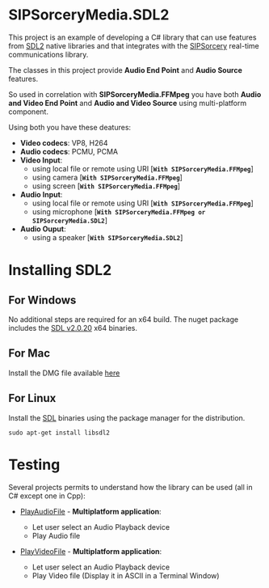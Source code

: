 # SIPSorceryMedia.SDL2

This project is an example of developing a C# library that can use features from [SDL2](https://www.libsdl.org/index.php) native libraries and that integrates with the [SIPSorcery](https://github.com/sipsorcery-org/sipsorcery) real-time communications library.

The classes in this project provide **Audio End Point** and **Audio Source** features.

So used in correlation with **SIPSorceryMedia.FFMpeg** you have both  **Audio and Video End Point** and **Audio and Video Source** using multi-platform component.

Using both you have these deatures:
  
 - **Video codecs**: VP8, H264
 - **Audio codecs**: PCMU, PCMA
 - **Video Input**:
    - using local file or remote using URI [**`With SIPSorceryMedia.FFMpeg`**] 
    - using camera [**`With SIPSorceryMedia.FFMpeg`**]
    - using screen [**`With SIPSorceryMedia.FFMpeg`**]
 - **Audio Input**:
    - using local file or remote using URI [**`With SIPSorceryMedia.FFMpeg`**]
    - using microphone [**`With SIPSorceryMedia.FFMpeg or SIPSorceryMedia.SDL2`**]
 - **Audio Ouput**:
    - using a speaker [**`With SIPSorceryMedia.SDL2`**]


# Installing SDL2

## For Windows

No additional steps are required for an x64 build. The nuget package includes the [SDL v2.0.20](https://www.libsdl.org/download-2.0.php) x64 binaries.

## For Mac

Install the DMG file available [here](https://www.libsdl.org/download-2.0.php)

## For Linux

Install the [SDL](https://www.libsdl.org/index.php) binaries using the package manager for the distribution.

`sudo apt-get install libsdl2`


# Testing

Several projects permits to understand how the library can be used (all in C# except one in Cpp):

- [PlayAudioFile](./test/PlayAudioFile) - **Multiplatform application**:
    - Let user select an Audio Playback device
    - Play Audio file
    
- [PlayVideoFile](./test/PlayVideoFile) - **Multiplatform application**:
    - Let user select an Audio Playback device
    - Play Video file (Display it in ASCII in a Terminal Window)
